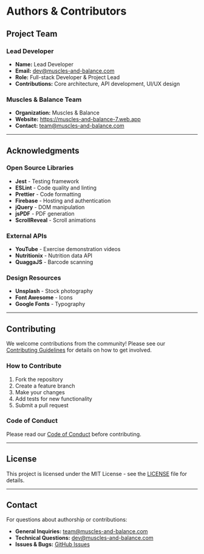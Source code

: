 # Authors & Contributors

## Project Team

### Lead Developer
- **Name:** Lead Developer
- **Email:** dev@muscles-and-balance.com
- **Role:** Full-stack Developer & Project Lead
- **Contributions:** Core architecture, API development, UI/UX design

### Muscles & Balance Team
- **Organization:** Muscles & Balance
- **Website:** https://muscles-and-balance-7.web.app
- **Contact:** team@muscles-and-balance.com

---

## Acknowledgments

### Open Source Libraries
- **Jest** - Testing framework
- **ESLint** - Code quality and linting
- **Prettier** - Code formatting
- **Firebase** - Hosting and authentication
- **jQuery** - DOM manipulation
- **jsPDF** - PDF generation
- **ScrollReveal** - Scroll animations

### External APIs
- **YouTube** - Exercise demonstration videos
- **Nutritionix** - Nutrition data API
- **QuaggaJS** - Barcode scanning

### Design Resources
- **Unsplash** - Stock photography
- **Font Awesome** - Icons
- **Google Fonts** - Typography

---

## Contributing

We welcome contributions from the community! Please see our [Contributing Guidelines](CONTRIBUTING.md) for details on how to get involved.

### How to Contribute
1. Fork the repository
2. Create a feature branch
3. Make your changes
4. Add tests for new functionality
5. Submit a pull request

### Code of Conduct
Please read our [Code of Conduct](CODE_OF_CONDUCT.md) before contributing.

---

## License

This project is licensed under the MIT License - see the [LICENSE](LICENSE) file for details.

---

## Contact

For questions about authorship or contributions:
- **General Inquiries:** team@muscles-and-balance.com
- **Technical Questions:** dev@muscles-and-balance.com
- **Issues & Bugs:** [GitHub Issues](https://github.com/username/muscles-and-balance/issues)